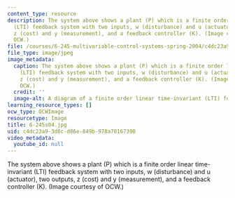 ```yaml
---
content_type: resource
description: The system above shows a plant (P) which is a finite order linear time-invariant
  (LTI) feedback system with two inputs, w (disturbance) and u (actuator), two outputs,
  z (cost) and y (measurement), and a feedback controller (K). (Image courtesy of
  OCW.)
file: /courses/6-245-multivariable-control-systems-spring-2004/c4dc23a93d8cd86e849b978a70167390_6-245s04.jpg
file_type: image/jpeg
image_metadata:
  caption: The system above shows a plant (P) which is a finite order linear time-invariant
    (LTI) feedback system with two inputs, w (disturbance) and u (actuator), two outputs,
    z (cost) and y (measurement), and a feedback controller (K). (Image courtesy of
    OCW.)
  credit: ''
  image-alt: A diagram of a finite order linear time-invariant (LTI) feedback system.
learning_resource_types: []
ocw_type: OCWImage
resourcetype: Image
title: 6-245s04.jpg
uid: c4dc23a9-3d8c-d86e-849b-978a70167390
video_metadata:
  youtube_id: null
---
```

The system above shows a plant (P) which is a finite order linear time-invariant (LTI) feedback system with two inputs, w (disturbance) and u (actuator), two outputs, z (cost) and y (measurement), and a feedback controller (K). (Image courtesy of OCW.)


